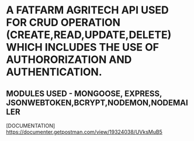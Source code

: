 # A FATFARM AGRITECH API USED FOR CRUD OPERATION (CREATE,READ,UPDATE,DELETE) WHICH INCLUDES THE USE OF AUTHORORIZATION AND AUTHENTICATION.

## MODULES USED - MONGOOSE, EXPRESS, JSONWEBTOKEN,BCRYPT,NODEMON,NODEMAILER

[DOCUMENTATION] https://documenter.getpostman.com/view/19324038/UVksMuB5
